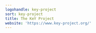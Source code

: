 ```yaml
---
logohandle: key-project
sort: key-project
title: The KeY Project
website: 'https://www.key-project.org/'
---
```

